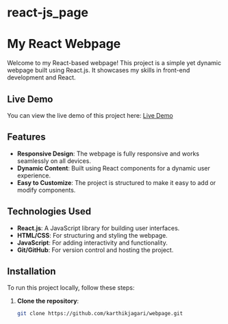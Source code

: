 ﻿# react-js_page
# My React Webpage

Welcome to my React-based webpage! This project is a simple yet dynamic webpage built using React.js. It showcases my skills in front-end development and React.

## Live Demo

You can view the live demo of this project here: [Live Demo](https://your-live-demo-link.com)

## Features

- **Responsive Design**: The webpage is fully responsive and works seamlessly on all devices.
- **Dynamic Content**: Built using React components for a dynamic user experience.
- **Easy to Customize**: The project is structured to make it easy to add or modify components.

## Technologies Used

- **React.js**: A JavaScript library for building user interfaces.
- **HTML/CSS**: For structuring and styling the webpage.
- **JavaScript**: For adding interactivity and functionality.
- **Git/GitHub**: For version control and hosting the project.

## Installation

To run this project locally, follow these steps:

1. **Clone the repository**:
   ```bash
   git clone https://github.com/karthikjagari/webpage.git
